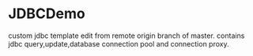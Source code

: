 # JDBCDemo
custom jdbc template 
edit from remote origin branch of master.
contains jdbc query,update,database connection pool and connection proxy.
